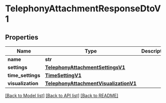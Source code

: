# TelephonyAttachmentResponseDtoV1

## Properties
Name | Type | Description | Notes
------------ | ------------- | ------------- | -------------
**name** | **str** |  | 
**settings** | [**TelephonyAttachmentSettingsV1**](TelephonyAttachmentSettingsV1.md) |  | [optional] 
**time_settings** | [**TimeSettingV1**](TimeSettingV1.md) |  | [optional] 
**visualization** | [**TelephonyAttachmentVisualizationV1**](TelephonyAttachmentVisualizationV1.md) |  | [optional] 

[[Back to Model list]](../README.md#documentation-for-models) [[Back to API list]](../README.md#documentation-for-api-endpoints) [[Back to README]](../README.md)


